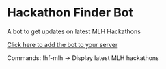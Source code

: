 # Hackathon Finder Bot

A bot to get updates on latest MLH Hackathons

[Click here to add the bot to your server](https://discord.com/api/oauth2/authorize?client_id=859064231176830977&permissions=8&scope=bot)

Commands: !hf-mlh -> Display latest MLH hackathons
